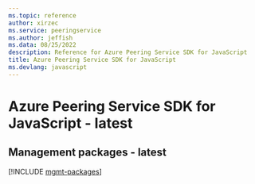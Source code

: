```yaml
---
ms.topic: reference
author: xirzec
ms.service: peeringservice
ms.author: jeffish
ms.data: 08/25/2022
description: Reference for Azure Peering Service SDK for JavaScript
title: Azure Peering Service SDK for JavaScript
ms.devlang: javascript
---
```

# Azure Peering Service SDK for JavaScript - latest

## Management packages - latest
[!INCLUDE [mgmt-packages](peering-service-mgmt-index.md)]